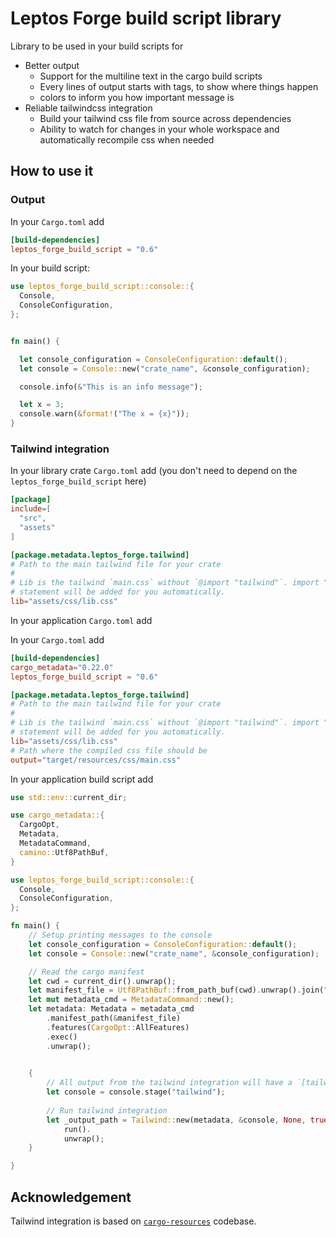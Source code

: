 # Leptos Forge build script library

Library to be used in your build scripts for

- Better output
  - Support for the multiline text in the cargo build scripts
  - Every lines of output starts with tags, to show where things happen
  - colors to inform you how important message is 
- Reliable tailwindcss integration
  - Build your tailwind css file from source across dependencies
  - Ability to watch for changes in your whole workspace and automatically 
    recompile css when needed

## How to use it

### Output

In your `Cargo.toml` add 

```toml
[build-dependencies]
leptos_forge_build_script = "0.6"
```

In your build script:

```rust
use leptos_forge_build_script::console::{
  Console,
  ConsoleConfiguration,
};


fn main() {

  let console_configuration = ConsoleConfiguration::default();
  let console = Console::new("crate_name", &console_configuration);

  console.info(&"This is an info message");

  let x = 3;
  console.warn(&format!("The x = {x}"));
}
```

### Tailwind integration

In your library crate `Cargo.toml` add (you don't need to depend on the `leptos_forge_build_script` here)

```toml
[package]
include=[
  "src",
  "assets"
]

[package.metadata.leptos_forge.tailwind]
# Path to the main tailwind file for your crate
#
# Lib is the tailwind `main.css` without `@import "tailwind"`. import "tailwind"
# statement will be added for you automatically.
lib="assets/css/lib.css"
```

In your application `Cargo.toml` add

In your `Cargo.toml` add 

```toml
[build-dependencies]
cargo_metadata="0.22.0"
leptos_forge_build_script = "0.6"

[package.metadata.leptos_forge.tailwind]
# Path to the main tailwind file for your crate
#
# Lib is the tailwind `main.css` without `@import "tailwind"`. import "tailwind"
# statement will be added for you automatically.
lib="assets/css/lib.css"
# Path where the compiled css file should be 
output="target/resources/css/main.css"
```

In your application build script add

```rust
use std::env::current_dir;

use cargo_metadata::{
  CargoOpt,
  Metadata,
  MetadataCommand,
  camino::Utf8PathBuf,
}

use leptos_forge_build_script::console::{
  Console,
  ConsoleConfiguration,
};

fn main() {
    // Setup printing messages to the console
    let console_configuration = ConsoleConfiguration::default();
    let console = Console::new("crate_name", &console_configuration);

    // Read the cargo manifest
    let cwd = current_dir().unwrap();
    let manifest_file = Utf8PathBuf::from_path_buf(cwd).unwrap().join("Cargo.toml");
    let mut metadata_cmd = MetadataCommand::new();
    let metadata: Metadata = metadata_cmd
        .manifest_path(&manifest_file)
        .features(CargoOpt::AllFeatures)
        .exec()
        .unwrap();

      
    { 
        // All output from the tailwind integration will have a `[tailwind]` tag prepended
        let console = console.stage("tailwind");
      
        // Run tailwind integration
        let _output_path = Tailwind::new(metadata, &console, None, true).
            run().
            unwrap();
    }

}
```

## Acknowledgement

Tailwind integration is based on [`cargo-resources`](https://github.com/PeteEvans/cargo-resources)
codebase.